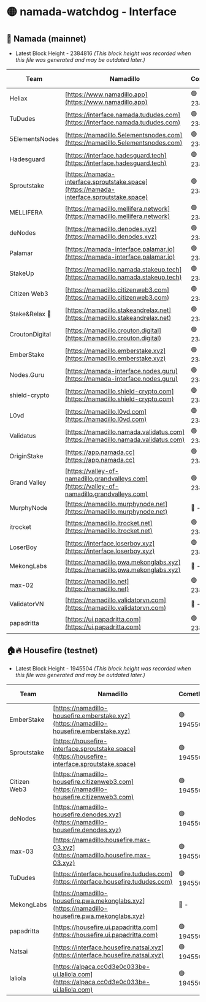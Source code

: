 # 🟡 namada-watchdog - Interface

## 🚀 Namada (mainnet)
- Latest Block Height - 2384816 *(This block height was recorded when this file was generated and may be outdated later.)*

| Team | Namadillo | CometBFT | Indexer | MASP Indexer |
|-|-|-|-|-|
| Heliax | [https://www.namadillo.app](https://www.namadillo.app) | 🟢 2384798 | 🟢 2384798 | 🟢 2384798 |
| TuDudes | [https://interface.namada.tududes.com](https://interface.namada.tududes.com) | 🟢 2384798 | 🟢 2384798 | 🟢 2384798 |
| 5ElementsNodes | [https://namadillo.5elementsnodes.com](https://namadillo.5elementsnodes.com) | 🟢 2384800 | 🟢 2384799 | 🟢 2384799 |
| Hadesguard | [https://interface.hadesguard.tech](https://interface.hadesguard.tech) | 🟢 2384800 | 🟢 2384799 | 🟢 2384799 |
| Sproutstake | [https://namada-interface.sproutstake.space](https://namada-interface.sproutstake.space) | 🟢 2384801 | 🟢 2384801 | 🟢 2384801 |
| MELLIFERA | [https://namadillo.mellifera.network](https://namadillo.mellifera.network) | 🟢 2384802 | 🟢 2384802 | 🟢 2384802 |
| deNodes | [https://namadillo.denodes.xyz](https://namadillo.denodes.xyz) | 🟢 2384802 | 🟢 2384802 | 🟢 2384802 |
| Palamar | [https://namada-interface.palamar.io](https://namada-interface.palamar.io) | 🟢 2384803 | 🟢 2384803 | 🟢 2384803 |
| StakeUp | [https://namadillo.namada.stakeup.tech](https://namadillo.namada.stakeup.tech) | 🟢 2384804 | 🟢 2384804 | 🟢 2384804 |
| Citizen Web3 | [https://namadillo.citizenweb3.com](https://namadillo.citizenweb3.com) | 🟢 2384804 | 🟢 2384804 | 🟢 2384804 |
| Stake&Relax 🦥 | [https://namadillo.stakeandrelax.net](https://namadillo.stakeandrelax.net) | 🟢 2384805 | 🟢 2384805 | 🟢 2384805 |
| CroutonDigital | [https://namadillo.crouton.digital](https://namadillo.crouton.digital) | 🟢 2384806 | 🟢 2384805 | 🟢 2384806 |
| EmberStake | [https://namadillo.emberstake.xyz](https://namadillo.emberstake.xyz) | 🟢 2384806 | 🟢 2384806 | 🟢 2384806 |
| Nodes.Guru | [https://namada-interface.nodes.guru](https://namada-interface.nodes.guru) | 🟢 2384806 | 🟢 2384806 | 🟢 2384806 |
| shield-crypto | [https://namadillo.shield-crypto.com](https://namadillo.shield-crypto.com) | 🟢 2384807 | 🟢 2384807 | 🟢 2384807 |
| L0vd | [https://namadillo.l0vd.com](https://namadillo.l0vd.com) | 🟢 2384808 | 🟢 2384808 | 🟢 2384808 |
| Validatus | [https://namadillo.namada.validatus.com](https://namadillo.namada.validatus.com) | 🟢 2384809 | 🟢 2384808 | 🟢 2384808 |
| OriginStake | [https://app.namada.cc](https://app.namada.cc) | 🟢 2384809 | 🟢 2384809 | 🟢 2384809 |
| Grand Valley | [https://valley-of-namadillo.grandvalleys.com](https://valley-of-namadillo.grandvalleys.com) | 🟢 2384809 | 🟢 2384809 | 🟢 2384810 |
| MurphyNode | [https://namadillo.murphynode.net](https://namadillo.murphynode.net) | 🔴 - | 🔴 - | 🔴 - |
| itrocket | [https://namadillo.itrocket.net](https://namadillo.itrocket.net) | 🟢 2384812 | 🟢 2384812 | 🟢 2384812 |
| LoserBoy | [https://interface.loserboy.xyz](https://interface.loserboy.xyz) | 🟢 2384812 | 🟢 2384812 | 🟢 2384812 |
| MekongLabs | [https://namadillo.pwa.mekonglabs.xyz](https://namadillo.pwa.mekonglabs.xyz) | 🔴 - | 🔴 - | 🔴 - |
| max-02 | [https://namadillo.net](https://namadillo.net) | 🟢 2384813 | 🟢 2384813 | 🟢 2384813 |
| ValidatorVN | [https://namadillo.validatorvn.com](https://namadillo.validatorvn.com) | 🔴 - | 🔴 - | 🔴 - |
| papadritta | [https://ui.papadritta.com](https://ui.papadritta.com) | 🟢 2384816 | 🟢 2384816 | 🟢 2384816 |

## 🏠🔥 Housefire (testnet)
- Latest Block Height - 1945504 *(This block height was recorded when this file was generated and may be outdated later.)*

| Team | Namadillo | CometBFT | Indexer | MASP Indexer |
|-|-|-|-|-|
| EmberStake | [https://namadillo-housefire.emberstake.xyz](https://namadillo-housefire.emberstake.xyz) | 🟢 1945500 | 🟢 1945500 | 🟢 1945500 |
| Sproutstake | [https://housefire-interface.sproutstake.space](https://housefire-interface.sproutstake.space) | 🟢 1945500 | 🟢 1945500 | 🟢 1945500 |
| Citizen Web3 | [https://namadillo-housefire.citizenweb3.com](https://namadillo-housefire.citizenweb3.com) | 🟢 1945501 | 🔴 1887621 | 🟢 1945501 |
| deNodes | [https://namadillo-housefire.denodes.xyz](https://namadillo-housefire.denodes.xyz) | 🟢 1945501 | 🔴 1890250 | 🟢 1945501 |
| max-03 | [https://namadillo.housefire.max-03.xyz](https://namadillo.housefire.max-03.xyz) | 🟢 1945502 | 🟢 1945502 | 🟢 1945502 |
| TuDudes | [https://interface.housefire.tududes.com](https://interface.housefire.tududes.com) | 🟢 1945502 | 🔴 1896505 | 🟢 1945502 |
| MekongLabs | [https://namadillo-housefire.pwa.mekonglabs.xyz](https://namadillo-housefire.pwa.mekonglabs.xyz) | 🔴 - | 🔴 - | 🔴 - |
| papadritta | [https://housefire.ui.papadritta.com](https://housefire.ui.papadritta.com) | 🟢 1945503 | 🟢 1945503 | 🟢 1945503 |
| Natsai | [https://interface.housefire.natsai.xyz](https://interface.housefire.natsai.xyz) | 🟢 1945503 | 🟢 1945503 | 🟢 1945503 |
| laliola | [https://alpaca.cc0d3e0c033be-ui.laliola.com](https://alpaca.cc0d3e0c033be-ui.laliola.com) | 🟢 1945504 | 🟢 1945504 | 🟢 1945504 |

